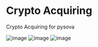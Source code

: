 # Crypto Acquiring
Crypto Acquiring for pysova

![image](https://user-images.githubusercontent.com/90633453/184014629-e9a05d4d-c1f9-4929-9d1b-f455c7cf4163.png)
![image](https://user-images.githubusercontent.com/90633453/184014701-35752928-e985-412a-af7f-593c2e1f5af0.png)
![image](https://user-images.githubusercontent.com/90633453/184014852-7a1f742f-0fc9-4355-a6fa-54059cc8065b.png)

